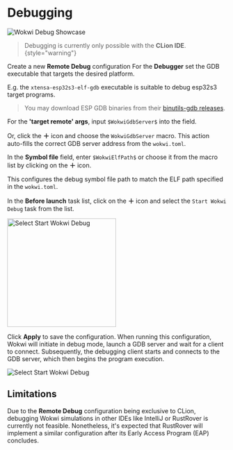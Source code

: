 # Debugging

![Wokwi Debug Showcase](sim_dbg.png)

> Debugging is currently only possible with the **CLion IDE**.
> {style="warning"}

<procedure title="Create Wokwi Debug Configuration">
<step>
Create a new <b>Remote Debug</b> configuration
</step>
<step>
For the <b>Debugger</b> set the GDB executable that targets the desired platform.

E.g. the `xtensa-esp32s3-elf-gdb` executable is suitable to debug esp32s3 target
programs.

> You may download ESP GDB binaries from
> their [binutils-gdb releases](https://github.com/espressif/binutils-gdb/releases/tag/esp-gdb-v12.1_20231023).
</step>

<step>

For the **'target remote' args**, input `$WokwiGdbServer$` into the field.

Or, click the **＋** icon and choose the `WokwiGdbServer` macro. This action auto-fills the correct GDB server address from the `wokwi.toml`.
</step>

<step>

In the **Symbol file** field, enter `$WokwiElfPath$` or choose it from the macro list by clicking on the **＋** icon.

This configures the debug symbol file path to match the ELF path specified in the
`wokwi.toml`.
</step>

<step>

In the **Before launch** task list, click on the **＋** icon and select the `Start Wokwi Debug` task from the list.

<img src="select_start_debug_task.png" alt="Select Start Wokwi Debug" width="250"/>

</step>

<step>

Click **Apply** to save the configuration. When running this configuration, Wokwi will initiate in debug mode, 
launch a GDB server and wait for a client to connect. 
Subsequently, the debugging client starts and connects to the GDB server, which then begins the program execution.

<img src="wokwi_debug_config.png" alt="Select Start Wokwi Debug" />

</step>

</procedure>


## Limitations

Due to the **Remote Debug** configuration being exclusive to CLion, 
debugging Wokwi simulations in other IDEs like IntelliJ or RustRover is currently not feasible. 
Nonetheless, it's expected that RustRover will implement a similar configuration after its 
Early Access Program (EAP) concludes.